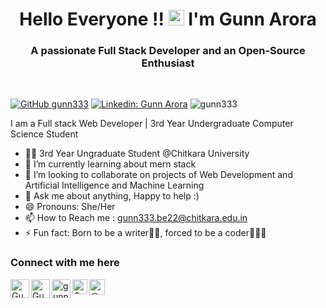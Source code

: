 <h1 align="center">Hello Everyone !! <img src="https://media.giphy.com/media/hvRJCLFzcasrR4ia7z/giphy.gif" width="25px"> I'm Gunn Arora</h1>
<h3 align="center">A passionate Full Stack Developer and an Open-Source Enthusiast </h3>
<br>

[![GitHub gunn333](https://img.shields.io/github/followers/gunn333?label=follow&style=social)](https://github.com/gunn333)
[![Linkedin: Gunn Arora](https://img.shields.io/badge/-Gunn%20Arora-blue?style=flat-square&logo=Linkedin&logoColor=white&link=https://www.linkedin.com/in/gunn-arora-3a0a9b291/)](https://www.linkedin.com/in/gunn-arora-3a0a9b291/)
<img src="https://komarev.com/ghpvc/?username=gunn333&label=Visitors&color=blue&style=plastic" alt="gunn333" /> 

 I am a Full stack Web Developer | 3rd Year Undergraduate Computer Science Student
- 👨‍💻 3rd Year Ungraduate Student @Chitkara University
- 🌱 I’m currently learning about mern stack
- 👯 I’m looking to collaborate on projects of Web Development and Artificial Intelligence and Machine Learning 
- 💬 Ask me about anything, Happy to help :)
- 😄 Pronouns: She/Her
- 📫 How to Reach me : gunn333.be22@chitkara.edu.in
- ⚡ Fun fact: Born to be a writer✍🏻, forced to be a coder👩🏻‍💻

### Connect with me here

<a href="https://www.linkedin.com/in/gunn-arora-3a0a9b291/">
<img align="left" alt="Gunn Arora | Linkedin" width="30px" src="https://img.icons8.com/color/48/000000/linkedin.png"/>
</a>

<a href="[https://x.com/GunnArora1904?t=3hpgY6E126YOn8p3bq2WXw&s=09](https://x.com/GunnArora1904?t=3hpgY6E126YOn8p3bq2WXw&s=09)">
<img align="left" alt="Gunn Arora | Twitter" width="30px" src="https://img.icons8.com/color/48/000000/twitter.png" />
</a> 

<a href="https://www.instagram.com/gunn.arora23496/">
<img align="left" alt="gunn.arora23496 | Instagram" width="30px" src="https://img.icons8.com/fluent/48/000000/instagram-new.png" />
</a>

<a href="https://leetcode.com/u/gunn333be/">
<img align="left" alt="Gunn Arora | Leetcode" width="24px" src="https://cdn.iconscout.com/icon/free/png-512/leetcode-3628885-3030025.png" />
</a>

<a href="https://medium.com/@nikhilshrivastava175" target="blank"><img align="left" src="https://cdn.jsdelivr.net/npm/simple-icons@3.0.1/icons/medium.svg" alt="@gunn333" height="25" width="25" />
</a>   
